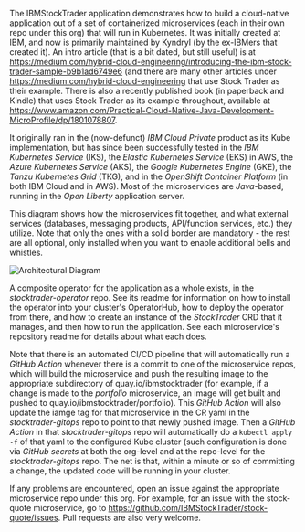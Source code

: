 The IBMStockTrader application demonstrates how to build a cloud-native application out of a set of containerized microservices (each in their own repo under this org) that will run in Kubernetes.  It was initially created at IBM, and now is primarily maintained by Kyndryl (by the ex-IBMers that created it).  An intro article (that is a bit dated, but still useful) is at https://medium.com/hybrid-cloud-engineering/introducing-the-ibm-stock-trader-sample-b9b1ad6749e6 (and there are many other articles under https://medium.com/hybrid-cloud-engineering that use Stock Trader as their example.  There is also a recently published book (in paperback and Kindle) that uses Stock Trader as its example throughout, available at https://www.amazon.com/Practical-Cloud-Native-Java-Development-MicroProfile/dp/1801078807.

It originally ran in the (now-defunct) *IBM Cloud Private* product as its Kube implementation, but has since been successfully tested in the *IBM Kubernetes Service* (IKS), the *Elastic Kubernetes Service* (EKS) in AWS, the *Azure Kubernetes Service* (AKS), the *Google Kubernetes Engine* (GKE), the *Tanzu Kubernetes Grid* (TKG), and in the *OpenShift Container Platform* (in both IBM Cloud and in AWS).  Most of the microservices are *Java*-based, running in the *Open Liberty* application server.

This diagram shows how the microservices fit together, and what external services (databases, messaging products, API/function services, etc.) they utilize.  Note that only the ones with a solid border are mandatory - the rest are all optional, only installed when you want to enable additional bells and whistles.

![Architectural Diagram](stock-trader-png)

A composite operator for the application as a whole exists, in the *stocktrader-operator* repo.  See its readme for information on how to install the operator into your cluster's OperatorHub, how to deploy the operator from there, and how to create an instance of the *StockTrader* CRD that it manages, and then how to run the application.  See each microservice's repository readme for details about what each does.

Note that there is an automated CI/CD pipeline that will automatically run a *GitHub Action* whenever there is a commit to one of the microservice repos, which will build the microservice and push the resulting image to the appropriate subdirectory of quay.io/ibmstocktrader (for example, if a change is made to the *portfolio* microservice, an image will get built and pushed to quay.io/ibmstocktrader/portfolio).  This *GitHub Action* will also update the iamge tag for that microservice in the CR yaml in the *stocktrader-gitops* repo to point to that newly pushed image.  Then a *GitHub Action* in that *stocktrader-gitops* repo will automatically do a `kubectl apply -f` of that yaml to the configured Kube cluster (such configuration is done via *GitHub secrets* at both the org-level and at the repo-level for the *stocktrader-gitops* repo.  The net is that, within a minute or so of committing a change, the updated code will be running in your cluster.

If any problems are encountered, open an issue against the appropriate microservice repo under this org.  For example, for an issue with the stock-quote microservice, go to https://github.com/IBMStockTrader/stock-quote/issues.  Pull requests are also very welcome.
